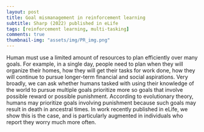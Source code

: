 ```yaml
---
layout: post
title: Goal mismanagement in reinforcement learning
subtitle: Sharp (2022) published in eLife
tags: [reinforcement learning, multi-tasking]
comments: true
thumbnail-img: "assets/img/PR_img.png"
---
```


Human must use a limited amount of resources to plan efficiently over many goals. For example, in a single day, people need to plan when they will organize their homes, how they will get their tasks for work done, how they will continue to pursue longer-term financial and social aspirations. Very broadly, we can ask whether humans tasked with using their knowledge of the world to pursue multiple goals prioritize more so goals that involve possible reward or possible punishment. According to evolutionary theory, humans may prioritize goals involving punishment because such goals may result in death in ancestral times. In work recently published in eLife, we show this is the case, and is particularly augmented in individuals who report they worry much more often. 